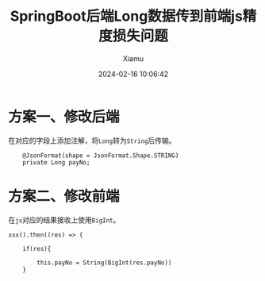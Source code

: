 ﻿---
layout: post
title: SpringBoot后端Long数据传到前端js精度损失问题
date: 2024-02-16 10:06:42
author: 'Xiamu'
cover: /gallery/defaultCover1.png
thumbnail: /gallery/defaultThumbnail1.png
tags:
- spring boot
- 前端
- 后端
categories:
- SpringBoot3

---


# 方案一、修改后端

在对应的字段上添加注解，将`Long`转为`String`后传输。

```prism language-java
	@JsonFormat(shape = JsonFormat.Shape.STRING)
    private Long payNo;
```

# 方案二、修改前端

在`js`对应的结果接收上使用`BigInt`。

```prism language-js
xxx().then((res) => {
   
    if(res){
   
        this.payNo = String(BigInt(res.payNo))
    }
```


